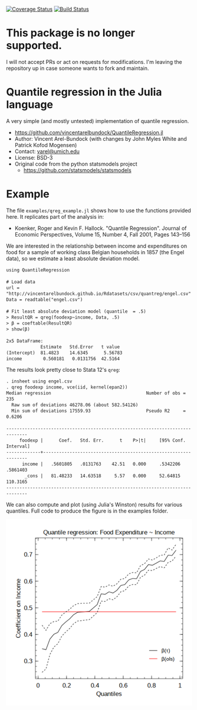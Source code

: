 [![Coverage Status](https://coveralls.io/repos/vincentarelbundock/QuantileRegression.jl/badge.svg?branch=master)](https://coveralls.io/r/vincentarelbundock/QuantileRegression.jl?branch=master)
[![Build Status](https://travis-ci.org/vincentarelbundock/QuantileRegression.jl.svg?branch=master)](https://travis-ci.org/vincentarelbundock/QuantileRegression.jl)

# This package is no longer supported.

I will not accept PRs or act on requests for modifications. I'm leaving the repository up in case someone wants to fork and maintain.

# Quantile regression in the Julia language

A very simple (and mostly untested) implementation of quantile regression.

* https://github.com/vincentarelbundock/QuantileRegression.jl
* Author: Vincent Arel-Bundock (with changes by John Myles White and Patrick Kofod Mogensen)
* Contact: varel@umich.edu
* License: BSD-3
* Original code from the python statsmodels project
    - https://github.com/statsmodels/statsmodels

# Example

The file ``examples/qreg_example.jl`` shows how to use the functions provided here. It replicates part of the analysis in:

* Koenker, Roger and Kevin F. Hallock. "Quantile Regression". Journal of Economic Perspectives, Volume 15, Number 4, Fall 2001, Pages 143–156

We are interested in the relationship between income and expenditures on food for a sample of working class Belgian households in 1857 (the Engel data), so we estimate a least absolute deviation model.

    using QuantileRegression

    # Load data
    url = "http://vincentarelbundock.github.io/Rdatasets/csv/quantreg/engel.csv"
    Data = readtable("engel.csv")

    # Fit least absolute deviation model (quantile  = .5)
    > ResultQR = qreg(foodexp~income, Data, .5)
    > β = coeftable(ResultQR)
    > show(β)

    2x5 DataFrame:
                 Estimate   Std.Error   t value
    (Intercept)  81.4823    14.6345      5.56783
    income        0.560181   0.0131756  42.5164


The results look pretty close to Stata 12's ``qreg``:

    . insheet using engel.csv
    . qreg foodexp income, vce(iid, kernel(epan2))
    Median regression                                    Number of obs =       235
      Raw sum of deviations 46278.06 (about 582.54126)
      Min sum of deviations 17559.93                     Pseudo R2     =    0.6206

    ------------------------------------------------------------------------------
         foodexp |      Coef.   Std. Err.      t    P>|t|     [95% Conf. Interval]
    -------------+----------------------------------------------------------------
          income |   .5601805   .0131763    42.51   0.000     .5342206    .5861403
           _cons |   81.48233   14.63518     5.57   0.000     52.64815    110.3165
    ------------------------------------------------------------------------------

We can also compute and plot (using Julia's Winston) results for various quantiles. Full code to produce the figure is in the examples folder.

![](./examples/qreg_example_plot.png)
